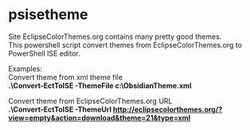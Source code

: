 psisetheme
==========
Site EclipseColorThemes.org contains many pretty good themes.  
This powershell script convert themes from EclipseColorThemes.org to PowerShell ISE editor.

Examples:  
Convert theme from xml theme file  
**.\Convert-EctToISE -ThemeFile c:\ObsidianTheme.xml**  

Convert theme from EclipseColorThemes.org URL  
**.\Convert-EctToISE -ThemeUrl http://eclipsecolorthemes.org/?view=empty&action=download&theme=21&type=xml** 

